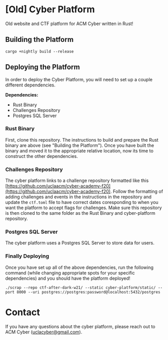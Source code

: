 # [Old] Cyber Platform
Old website and CTF platform for ACM Cyber written in Rust!

## Building the Platform

```
cargo +nightly build --release
```

## Deploying the Platform

In order to deploy the Cyber Platform, you will need to set up a couple different dependencies.

**Dependencies:**
- Rust Binary
- Challenges Repository
- Postgres SQL Server

### Rust Binary
First, clone this repository. The instructions to build and prepare the Rust binary are above (see "Building the Platform"). Once you have built the binary and moved it to the appropriate relative location, now its time to construct the other dependencies.

### Challenges Repository
The cyber platform links to a challenge repository formatted like this [https://github.com/uclaacm/cyber-academy-f20](https://github.com/uclaacm/cyber-academy-f20). Follow the formatting of adding challenges and events in the instructions in the repository and update the ```ctf.toml``` file to have correct dates coresponding to when you want the platform to accept flags for challenges. Make sure this repository is then cloned to the same folder as the Rust Binary and cyber-platform repository.

### Postgres SQL Server
The cyber platform uses a Postgres SQL Server to store data for users.

### Finally Deploying
Once you have set up all of the above dependencies, run the following command (while changing appropriate spots for your specific dependencies) and you should have the platform deployed!

```
./scrap --repo ctf-after-dark-w21/ --static cyber-platform/static/ --port 8000 --uri postgres://postgres:password@localhost:5432/postgres
```

# Contact
If you have any questions about the cyber platform, please reach out to ACM Cyber (uclacyber@gmail.com).
